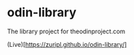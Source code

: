 # odin-library

The library project for theodinproject.com

(Live)[https://zuripl.github.io/odin-library/]